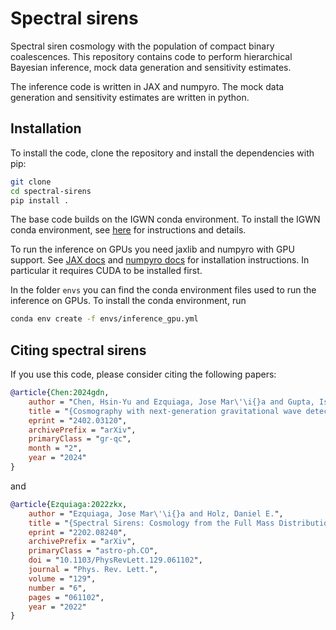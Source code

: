 # Spectral sirens

Spectral siren cosmology with the population of compact binary coalescences. This repository contains code to perform hierarchical Bayesian inference, mock data generation and sensitivity estimates.

The inference code is written in JAX and numpyro. The mock data generation and sensitivity estimates are written in python.

## Installation

To install the code, clone the repository and install the dependencies with pip:

```bash
git clone
cd spectral-sirens
pip install .
```

The base code builds on the IGWN conda environment. To install the IGWN conda environment, see [here](https://computing.docs.ligo.org/conda/environments/igwn/) for instructions and details.

To run the inference on GPUs you need jaxlib and numpyro with GPU support. See [JAX docs](https://github.com/google/jax#pip-installation-gpu-cuda) and [numpyro docs](https://num.pyro.ai/en/latest/getting_started.html) for installation instructions. In particular it requires CUDA to be installed first.

In the folder `envs` you can find the conda environment files used to run the inference on GPUs. To install the conda environment, run

```bash
conda env create -f envs/inference_gpu.yml
```

## Citing spectral sirens

If you use this code, please consider citing the following papers:

```bibtex
@article{Chen:2024gdn,
    author = "Chen, Hsin-Yu and Ezquiaga, Jose Mar\'\i{}a and Gupta, Ish",
    title = "{Cosmography with next-generation gravitational wave detectors}",
    eprint = "2402.03120",
    archivePrefix = "arXiv",
    primaryClass = "gr-qc",
    month = "2",
    year = "2024"
}
```

and
    
```bibtex
@article{Ezquiaga:2022zkx,
    author = "Ezquiaga, Jose Mar\'\i{}a and Holz, Daniel E.",
    title = "{Spectral Sirens: Cosmology from the Full Mass Distribution of Compact Binaries}",
    eprint = "2202.08240",
    archivePrefix = "arXiv",
    primaryClass = "astro-ph.CO",
    doi = "10.1103/PhysRevLett.129.061102",
    journal = "Phys. Rev. Lett.",
    volume = "129",
    number = "6",
    pages = "061102",
    year = "2022"
}
```
